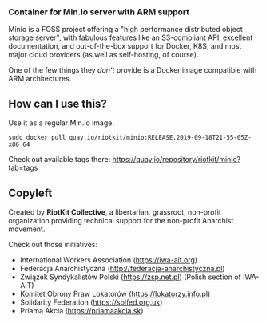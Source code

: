 ### Container for Min.io server with ARM support

Minio is a FOSS project offering a "high performance distributed
object storage server", with fabulous features like an S3-compliant API,
excellent documentation, and out-of-the-box support for Docker, K8S, and most
major cloud providers (as well as self-hosting, of course).

One of the few things they _don't_ provide is a Docker image compatible with
ARM architectures.

How can I use this?
-------------------

Use it as a regular Min.io image.

```
sudo docker pull quay.io/riotkit/minio:RELEASE.2019-09-18T21-55-05Z-x86_64
```

Check out available tags there:
https://quay.io/repository/riotkit/minio?tab=tags

Copyleft
--------

Created by **RiotKit Collective**, a libertarian, grassroot, non-profit organization providing technical support for the non-profit Anarchist movement.

Check out those initiatives:
- International Workers Association (https://iwa-ait.org)
- Federacja Anarchistyczna (http://federacja-anarchistyczna.pl)
- Związek Syndykalistów Polski (https://zsp.net.pl) (Polish section of IWA-AIT)
- Komitet Obrony Praw Lokatorów (https://lokatorzy.info.pl)
- Solidarity Federation (https://solfed.org.uk)
- Priama Akcia (https://priamaakcia.sk)

